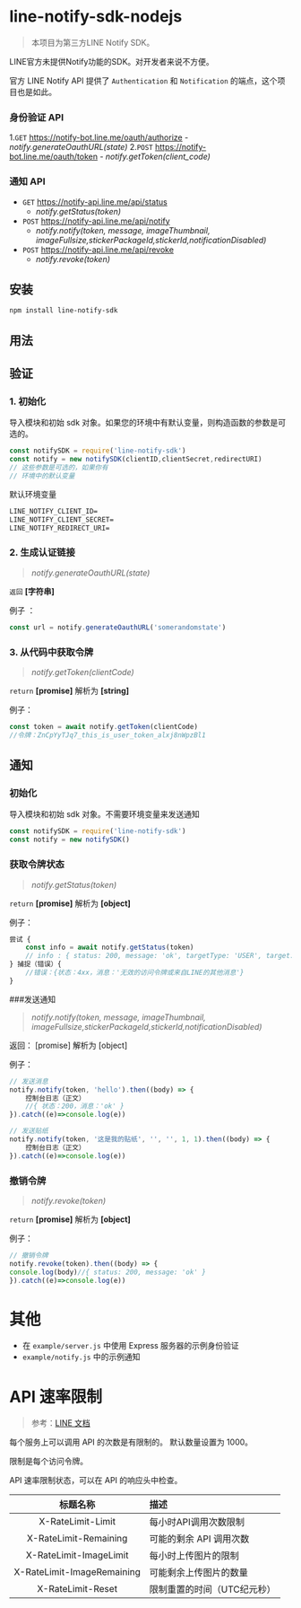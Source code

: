 # line-notify-sdk-nodejs

> 本项目为第三方LINE Notify SDK。

LINE官方未提供Notify功能的SDK。对开发者来说不方便。

官方 LINE Notify API 提供了 `Authentication` 和 `Notification` 的端点，这个项目也是如此。

### 身份验证 API

1.`GET` https://notify-bot.line.me/oauth/authorize
    - *notify.generateOauthURL(state)*
2.`POST` https://notify-bot.line.me/oauth/token
    - *notify.getToken(client_code)*
    
### 通知 API
- `GET` https://notify-api.line.me/api/status
    - *notify.getStatus(token)*
- `POST` https://notify-api.line.me/api/notify
    - *notify.notify(token, message, imageThumbnail, imageFullsize,stickerPackageId,stickerId,notificationDisabled)*
- `POST` https://notify-api.line.me/api/revoke
    - *notify.revoke(token)*

## 安装

`npm install line-notify-sdk`

## 用法

## 验证

### 1. 初始化

导入模块和初始 sdk 对象。如果您的环境中有默认变量，则构造函数的参数是可选的。

```javascript
const notifySDK = require('line-notify-sdk')
const notify = new notifySDK(clientID,clientSecret,redirectURI)
// 这些参数是可选的，如果你有
// 环境中的默认变量
```
默认环境变量
```md
LINE_NOTIFY_CLIENT_ID=
LINE_NOTIFY_CLIENT_SECRET=
LINE_NOTIFY_REDIRECT_URI=
```

### 2. 生成认证链接

> *notify.generateOauthURL(state)*

`返回` **[字符串]**

例子 ：
```javascript
const url = notify.generateOauthURL('somerandomstate')
```

### 3. 从代码中获取令牌
> *notify.getToken(clientCode)*

`return` **[promise]** 解析为 **[string]**

例子：
```javascript
const token = await notify.getToken(clientCode)
//令牌：ZnCpYyTJq7_this_is_user_token_alxj8nWpzBl1
```


## 通知

### 初始化

导入模块和初始 sdk 对象。不需要环境变量来发送通知

```javascript
const notifySDK = require('line-notify-sdk')
const notify = new notifySDK()
```

### 获取令牌状态
> *notify.getStatus(token)*

`return` **[promise]** 解析为 **[object]**

例子：
```javascript
尝试 {
    const info = await notify.getStatus(token)
    // info : { status: 200, message: 'ok', targetType: 'USER', target: 'yiyu0x' }
} 捕捉（错误）{
    //错误：{状态：4xx，消息：'无效的访问令牌或来自LINE的其他消息'}
}
```
###发送通知

> *notify.notify(token, message, imageThumbnail, imageFullsize,stickerPackageId,stickerId,notificationDisabled)*

返回： [promise] 解析为 [object]

例子：
```javascript
// 发送消息
notify.notify(token, 'hello').then((body) => {
    控制台日志（正文）
    //{ 状态：200，消息：'ok' }
}).catch((e)=>console.log(e))

// 发送贴纸
notify.notify(token, '这是我的贴纸', '', '', 1, 1).then((body) => {
    控制台日志（正文）
}).catch((e)=>console.log(e))
```

### 撤销令牌

> *notify.revoke(token)*

`return` **[promise]** 解析为 **[object]**

例子：
```javascript
// 撤销令牌
notify.revoke(token).then((body) => {
console.log(body)//{ status: 200, message: 'ok' }
}).catch((e)=>console.log(e))
```

# 其他

- 在 `example/server.js` 中使用 Express 服务器的示例身份验证
- `example/notify.js` 中的示例通知

# API 速率限制

> 参考：[LINE 文档](https://notify-bot.line.me/doc/en/)

每个服务上可以调用 API 的次数是有限制的。
默认数量设置为 1000。

限制是每个访问令牌。

API 速率限制状态，可以在 API 的响应头中检查。

|标题名称 |描述
|:----------:|:-------------
| X-RateLimit-Limit |每小时API调用次数限制
| X-RateLimit-Remaining |可能的剩余 API 调用次数
| X-RateLimit-ImageLimit |每小时上传图片的限制
| X-RateLimit-ImageRemaining |可能剩余上传图片的数量
| X-RateLimit-Reset |限制重置的时间（UTC纪元秒）